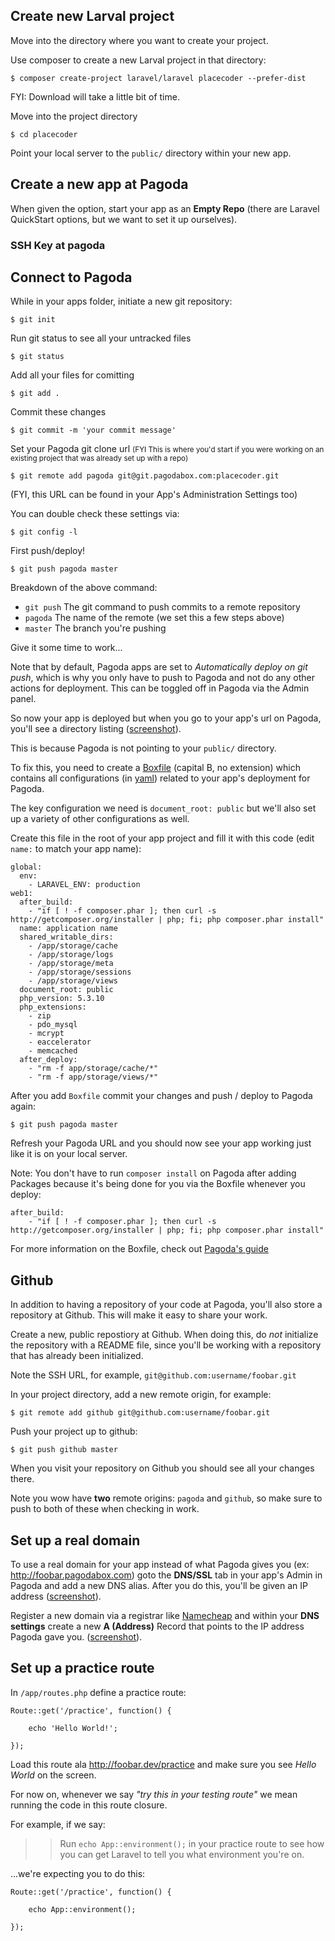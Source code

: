 ## Create new Larval project

Move into the directory where you want to create your project.

Use composer to create a new Larval project in that directory:

	$ composer create-project laravel/laravel placecoder --prefer-dist
	
FYI: Download will take a little bit of time.	

Move into the project directory

	$ cd placecoder
	
Point your local server to the `public/` directory within your new app.


## Create a new app at Pagoda 

When given the option, start your app as an **Empty Repo** (there are Laravel QuickStart options, but we want to set it up ourselves).

### SSH Key at pagoda


## Connect to Pagoda

While in your apps folder, initiate a new git repository:

	$ git init
	
Run git status to see all your untracked files

	$ git status
	
Add all your files for comitting

	$ git add .
	
Commit these changes

	$ git commit -m 'your commit message'
	
Set your Pagoda git clone url 
<small>(FYI This is where you'd start if you were working on an existing project that was already set up with a repo)</small>

	$ git remote add pagoda git@git.pagodabox.com:placecoder.git
	
(FYI, this URL can be found in your App's Administration Settings too)

You can double check these settings via:

	$ git config -l
	
First push/deploy!

	$ git push pagoda master
	
Breakdown of the above command:
 
* `git push` The git command to push commits to a remote repository
* `pagoda` The name of the remote (we set this a few steps above)
* `master` The branch you're pushing
	
Give it some time to work...

Note that by default, Pagoda apps are set to *Automatically deploy on git push*, which is why you only have to push to Pagoda and not do any other actions for deployment. This can be toggled off in Pagoda via the Admin panel.

So now your app is deployed but when you go to your app's url on Pagoda, you'll see a directory listing ([screenshot](http://making-the-internet.s3.amazonaws.com/laravel-home-directory-not-set-on-pagoda.png)).

This is because Pagoda is not pointing to your `public/` directory.

To fix this, you need to create a [Boxfile](http://help.pagodabox.com/customer/portal/articles/175475) (capital B, no extension) which contains all configurations (in [yaml](http://en.wikipedia.org/wiki/YAML)) related to your app's deployment for Pagoda. 

The key configuration we need is `document_root: public` but we'll also set up a variety of other configurations as well.

Create this file in the root of your app project and fill it with this code (edit `name:` to match your app name):
	
	global:
	  env:
	    - LARAVEL_ENV: production
	web1:
	  after_build:
	    - "if [ ! -f composer.phar ]; then curl -s http://getcomposer.org/installer | php; fi; php composer.phar install"
	  name: application name
	  shared_writable_dirs:
	    - /app/storage/cache
	    - /app/storage/logs
	    - /app/storage/meta
	    - /app/storage/sessions
	    - /app/storage/views
	  document_root: public
	  php_version: 5.3.10
	  php_extensions:
	    - zip
	    - pdo_mysql
	    - mcrypt
	    - eaccelerator
	    - memcached
	  after_deploy:
	    - "rm -f app/storage/cache/*"
	    - "rm -f app/storage/views/*"


After you add `Boxfile` commit your changes and push / deploy to Pagoda again:

	$ git push pagoda master
	
Refresh your Pagoda URL and you should now see your app working just like it is on your local server.
	
Note: You don't have to run `composer install` on Pagoda after adding Packages because it's being done for you via the Boxfile whenever you deploy:

	after_build:
		- "if [ ! -f composer.phar ]; then curl -s http://getcomposer.org/installer | php; fi; php composer.phar install"

For more information on the Boxfile, check out [Pagoda's guide](http://help.pagodabox.com/customer/portal/articles/1142671)


## Github

In addition to having a repository of your code at Pagoda, you'll also store a repository at Github. This will make it easy to share your work.

Create a new, public repostiory at Github. When doing this, do *not* initialize the repository with a README file, since you'll be working with a repository that has already been initialized.

Note the SSH URL, for example, `git@github.com:username/foobar.git`

In your project directory, add a new remote origin, for example:

	$ git remote add github git@github.com:username/foobar.git
	
Push your project up to github:

	$ git push github master

When you visit your repository on Github you should see all your changes there. 

Note you wow have **two** remote origins: `pagoda` and `github`, so make sure to push to both of these when checking in work.


## Set up a real domain

To use a real domain for your app instead of what Pagoda gives you (ex: http://foobar.pagodabox.com) goto the **DNS/SSL** tab in your app's Admin in Pagoda and add a new DNS alias. After you do this, you'll be given an IP address ([screenshot](http://making-the-internet.s3.amazonaws.com/laravel-pagoda-dns.png)).

Register a new domain via a registrar like [Namecheap](http://namecheap.com) and within your **DNS settings** create a new **A (Address)** Record that points to the IP address Pagoda gave you. ([screenshot](http://making-the-internet.s3.amazonaws.com/laravel-dns-settings-namecheap.png)).






## Set up a practice route

In `/app/routes.php` define a practice route:

```
Route::get('/practice', function() {
	
	echo 'Hello World!';
			
});

```

Load this route ala http://foobar.dev/practice and make sure you see *Hello World* on the screen.

For now on, whenever we say *"try this in your testing route"* we mean running the code in this route closure.

For example, if we say:

>> Run `echo App::environment();` in your practice route to see how you can get Laravel to tell you what environment you're on.

...we're expecting you to do this:

```
Route::get('/practice', function() {
		
	echo App::environment();
				
});
```
